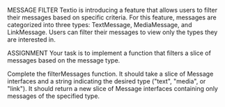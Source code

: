 MESSAGE FILTER
Textio is introducing a feature that allows users to filter their messages based on specific criteria. For this feature, messages are categorized into three types: TextMessage, MediaMessage, and LinkMessage. Users can filter their messages to view only the types they are interested in.

ASSIGNMENT
Your task is to implement a function that filters a slice of messages based on the message type.

Complete the filterMessages function. It should take a slice of Message interfaces and a string indicating the desired type ("text", "media", or "link"). It should return a new slice of Message interfaces containing only messages of the specified type.
